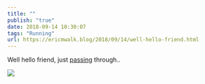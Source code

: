 ```yaml
---
title: ""
publish: "true"
date: 2018-09-14 10:30:07
tags: "Running"
url: https://ericmwalk.blog/2018/09/14/well-hello-friend.html
---
```


Well hello friend, just [passing](https://www.strava.com/activities/1840722275) through..

![](https://ericmwalk.blog/uploads/2022/5a0caf545b.jpg)